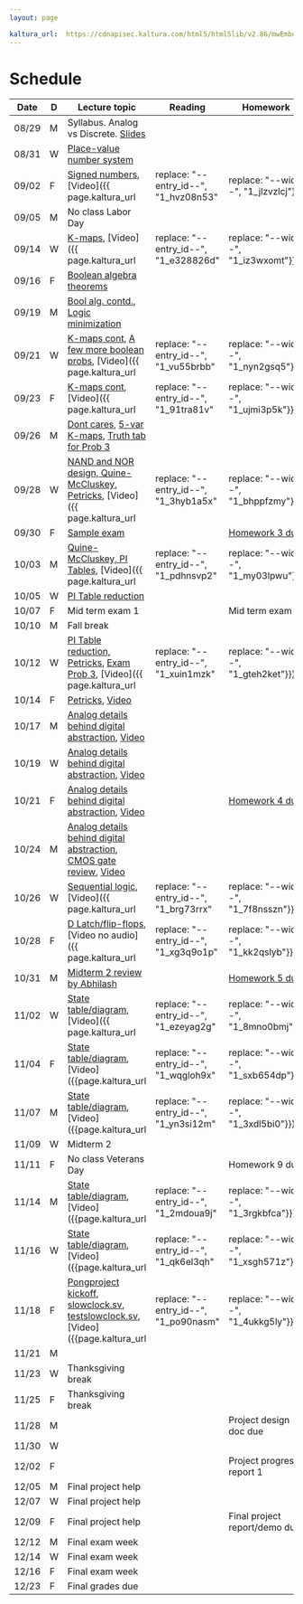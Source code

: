 ```yaml
---
layout: page

kaltura_url:  https://cdnapisec.kaltura.com/html5/html5lib/v2.86/mwEmbedFrame.php/p/2189801/uiconf_id/38220381/entry_id/--entry_id--?entry_id=--entry_id--&wid=--wid--
---
```

# Schedule

| Date  | D | Lecture topic                                                                                                                                                                                                                                                                                                                                                                           | Reading                               | Homework                                                   | Labs                                                                                                                                                                                                     |                                                            |                                                                            |
|-------|---|-----------------------------------------------------------------------------------------------------------------------------------------------------------------------------------------------------------------------------------------------------------------------------------------------------------------------------------------------------------------------------------------|---------------------------------------|------------------------------------------------------------|----------------------------------------------------------------------------------------------------------------------------------------------------------------------------------------------------------|------------------------------------------------------------|----------------------------------------------------------------------------|
| 08/29 | M | Syllabus. Analog vs Discrete. [Slides]({{site.baseurl}}/slides/2022-08-29-what-to-expect-from-the-course.html)                                                                                                                                                                                                                                                                          |                                       |                                                            | [Quartus setup](https://docs.google.com/document/d/e/2PACX-1vTu9Mh_yVPw8p98s87sdUuNZQvzQCiLp-JOeA5CztaqIbeVBMHjXZH2mJHuGnQB2h2CYx6927aY_QHf/pub)                                                         |                                                            |                                                                            |
| 08/31 | W | [Place-value number system]({{site.baseurl}}/slides/2022-08-31-place-value-number-system_files/0831-notes.pdf.pdf)                                                                                                                                                                                                                                                                      |                                       |                                                            |                                                                                                                                                                                                          |                                                            |                                                                            |
| 09/02 | F | [Signed numbers]({{site.baseurl}}/slides/2022-08-31-place-value-number-system_files/0902-notes.pdf.pdf), [Video]({{ page.kaltura_url                                                                                                                                                                                                                                                    | replace: "--entry_id--", "1_hvz08n53" | replace: "--wid--", "1_jlzvzlcj"}})                        |                                                                                                                                                                                                          |                                                            |                                                                            |
| 09/05 | M | No class Labor Day                                                                                                                                                                                                                                                                                                                                                                      |                                       |                                                            |                                                                                                                                                                                                          |                                                            |                                                                            |
| 09/14 | W | [K-maps]({{site.baseurl}}/slides/0907-boolean-algebra_files/0914-notes.pdf.pdf), [Video]({{ page.kaltura_url                                                                                                                                                                                                                                                                            | replace: "--entry_id--", "1_e328826d" | replace: "--wid--", "1_iz3wxomt"}})                        |                                                                                                                                                                                                          |                                                            |                                                                            |
| 09/16 | F | [Boolean algebra theorems]({{site.baseurl}}/slides/0907-boolean-algebra_files/0916-notes.pdf.pdf)                                                                                                                                                                                                                                                                                       |                                       |                                                            |                                                                                                                                                                                                          |                                                            |                                                                            |
| 09/19 | M | [Bool alg. contd.]({{site.baseurl}}/slides/0907-boolean-algebra_files/0919-notes.pdf.pdf), [Logic minimization]({{site.baseurl}}/slides/0916-K-maps/0919-notes.pdf.pdf)                                                                                                                                                                                                                 |                                       |                                                            | [Verilog Modules]({{site.baseurl}}/lab_pdfs/ECE275_Lab3_Verilog_Modules.pdf)                                                                                                                             |                                                            |                                                                            |
| 09/21 | W | [K-maps cont]({{site.baseurl}}/slides/0916-K-maps/0921-notes.pdf.pdf), [A few more boolean probs]({{site.baseurl}}/slides/0916-K-maps/0921-notes.pdf), [Video]({{ page.kaltura_url                                                                                                                                                                                                      | replace: "--entry_id--", "1_vu55brbb" | replace: "--wid--", "1_nyn2gsq5"}})                        |                                                                                                                                                                                                          |                                                            |                                                                            |
| 09/23 | F | [K-maps cont]({{site.baseurl}}/slides/0916-K-maps/0923-notes.pdf.pdf), [Video]({{ page.kaltura_url                                                                                                                                                                                                                                                                                      | replace: "--entry_id--", "1_91tra81v" | replace: "--wid--", "1_ujmi3p5k"}})                        |                                                                                                                                                                                                          | [Homework 2 due]({{site.baseurl}}/homeworks/hw1.5/hw2.pdf) |                                                                            |
| 09/26 | M | [Dont cares]({{site.baseurl}}/slides/0916-K-maps/0926-notes-1.pdf.pdf), [5-var K-maps]({{site.baseurl}}/slides/0916-K-maps/0926-notes-2.pdf.pdf), [Truth tab for Prob 3]({{site.baseurl}}/slides/0916-K-maps/0926-notes-3.pdf)                                                                                                                                                          |                                       |                                                            |                                                                                                                                                                                                          |                                                            |                                                                            |
| 09/28 | W | [NAND and NOR design, Quine-McCluskey, Petricks]({{site.baseurl}}/slides/0928-quine-mccluskey/0928-quine-mccluskey.pdf.pdf), [Video]({{ page.kaltura_url                                                                                                                                                                                                                                | replace: "--entry_id--", "1_3hyb1a5x" | replace: "--wid--", "1_bhppfzmy"}})                        | [Steven Nowick Handout](http://www1.cs.columbia.edu/~cs6861/handouts/quine-mccluskey-handout.pdf), [Chapter 6, Roth's book](https://archive.org/details/fundamentalsoflo0000roth_v5h8/page/172/mode/2up) |                                                            |                                                                            |
| 09/30 | F | [Sample exam]({{site.baseurl}}/slides/0930-review/0930-sample-exam.pdf)                                                                                                                                                                                                                                                                                                                 |                                       | [Homework 3 due]({{site.baseurl}}/homeworks/hw2/hw3.pdf)   |                                                                                                                                                                                                          |                                                            |                                                                            |
| 10/03 | M | [Quine-McCluskey, PI Tables]({{site.baseurl}}/slides/0928-quine-mccluskey/1003-quine-mccluskey.pdf.pdf), [Video]({{ page.kaltura_url                                                                                                                                                                                                                                                    | replace: "--entry_id--", "1_pdhnsvp2" | replace: "--wid--", "1_my03lpwu"}})                        |                                                                                                                                                                                                          |                                                            | [Verilog modules: Ripple adder]({{site.baseurl}}/lab_pdfs/ECE275_Lab4.pdf) |
| 10/05 | W | [PI Table reduction]({{site.baseurl}}/slides/0928-quine-mccluskey/1005-quine-mccluskey.pdf.pdf)                                                                                                                                                                                                                                                                                         |                                       |                                                            |                                                                                                                                                                                                          |                                                            |                                                                            |
| 10/07 | F | Mid term exam 1                                                                                                                                                                                                                                                                                                                                                                         |                                       | Mid term exam                                              |                                                                                                                                                                                                          |                                                            |                                                                            |
| 10/10 | M | Fall break                                                                                                                                                                                                                                                                                                                                                                              |                                       |                                                            |                                                                                                                                                                                                          |                                                            |                                                                            |
| 10/12 | W | [PI Table reduction, Petricks]({{site.baseurl}}/slides/0928-quine-mccluskey/1012-quine-mccluskey.pdf.pdf), [Exam Prob 3]({{site.baseurl}}/slides/0930-review/20221007-midterm.pdf.pdf), [Video]({{ page.kaltura_url                                                                                                                                                                     | replace: "--entry_id--", "1_xuin1mzk" | replace: "--wid--", "1_gteh2ket"}})                        |                                                                                                                                                                                                          |                                                            |                                                                            |
| 10/14 | F | [Petricks]({{site.baseurl}}/slides/0928-quine-mccluskey/1014-quine-mccluskey.pdf.pdf), [Video](https://cdnapisec.kaltura.com/html5/html5lib/v2.86/mwEmbedFrame.php/p/2189801/uiconf_id/38220381/entry_id/1_n92fjjkz?entry_id=1_n92fjjkz&wid=1_c8salayc)                                                                                                                                 |                                       |                                                            |                                                                                                                                                                                                          |                                                            |                                                                            |
| 10/17 | M | [Analog details behind digital abstraction]({{site.baseurl}}/slides/1014-analog-details/1017-analog-details.pdf.pdf), [Video](https://cdnapisec.kaltura.com/html5/html5lib/v2.86/mwEmbedFrame.php/p/2189801/uiconf_id/38220381/entry_id/1_xiiknnu3?entry_id=1_xiiknnu3&wid=1_papdv2fa)                                                                                                  |                                       |                                                            | []                                                                                                                                                                                                       |                                                            |                                                                            |
| 10/19 | W | [Analog details behind digital abstraction]({{site.baseurl}}/slides/1014-analog-details/1019-analog-details.pdf.pdf), [Video](https://cdnapisec.kaltura.com/html5/html5lib/v2.86/mwEmbedFrame.php/p/2189801/uiconf_id/38220381/entry_id/1_xiiknnu3?entry_id=1_xiiknnu3&wid=1_papdv2fa)                                                                                                  |                                       |                                                            |                                                                                                                                                                                                          |                                                            |                                                                            |
| 10/21 | F | [Analog details behind digital abstraction]({{site.baseurl}}/slides/1014-analog-details/1021-analog-details.pdf.pdf), [Video](https://cdnapisec.kaltura.com/html5/html5lib/v2.86/mwEmbedFrame.php/p/2189801/uiconf_id/38220381/entry_id/1_m5n1ktbg?entry_id=1_m5n1ktbg&wid=1_5yom0np3)                                                                                                  |                                       | [Homework 4 due]({{site.baseurl}}/homeworks/hw3/hw4.pdf)   |                                                                                                                                                                                                          |                                                            |                                                                            |
| 10/24 | M | [Analog details behind digital abstraction]({{site.baseurl}}/slides/1014-analog-details/1024-analog-details.pdf.pdf), [CMOS gate review]({{site.baseurl}}/slides/1024-cmos-gate-review/1024-cmos-gate-review.pdf.pdf), [Video](https://cdnapisec.kaltura.com/html5/html5lib/v2.86/mwEmbedFrame.php/p/2189801/uiconf_id/38220381/entry_id/1_piok3gwl?entry_id=1_piok3gwl&wid=1_r4wnw4cv) |                                       |                                                            | Procedural VLG                                                                                                                                                                                           |                                                            |                                                                            |
| 10/26 | W | [Sequential logic]({{site.baseurl}}/slides/1026-sequential-logic/1026-sequential-logic.pdf.pdf), [Video]({{ page.kaltura_url                                                                                                                                                                                                                                                            | replace: "--entry_id--", "1_brg73rrx" | replace: "--wid--", "1_7f8nsszn"}})                        |                                                                                                                                                                                                          |                                                            |                                                                            |
| 10/28 | F | [D Latch/flip-flops]({{site.baseurl}}/slides/1026-sequential-logic/1028-sequential-logic.pdf.pdf), [Video no audio]({{ page.kaltura_url                                                                                                                                                                                                                                                 | replace: "--entry_id--", "1_xg3q9o1p" | replace: "--wid--", "1_kk2qslyb"}})                        |                                                                                                                                                                                                          |                                                            |                                                                            |
| 10/31 | M | [Midterm 2 review by Abhilash]({{site.baseurl}}/slides/1031-review/1031-practice-probs.pdf)                                                                                                                                                                                                                                                                                             |                                       | [Homework 5 due]({{site.baseurl}}/homeworks/hw3.5/hw5.pdf) |                                                                                                                                                                                                          |                                                            |                                                                            |
| 11/02 | W | [State table/diagram]({{site.baseurl}}/slides/1026-sequential-logic/1102-sequential-logic.pdf.pdf), [Video]({{ page.kaltura_url                                                                                                                                                                                                                                                         | replace: "--entry_id--", "1_ezeyag2g" | replace: "--wid--", "1_8mno0bmj"}})                        |                                                                                                                                                                                                          |                                                            |                                                                            |
| 11/04 | F | [State table/diagram]({{site.baseurl}}/slides/1026-sequential-logic/1104-sequential-logic.pdf.pdf), [Video]({{page.kaltura_url                                                                                                                                                                                                                                                          | replace: "--entry_id--", "1_wqgloh9x" | replace: "--wid--", "1_sxb654dp"}})                        |                                                                                                                                                                                                          |                                                            |                                                                            |
| 11/07 | M | [State table/diagram]({{site.baseurl}}/slides/1026-sequential-logic/1107-sequential-logic.pdf.pdf), [Video]({{page.kaltura_url | replace: "--entry_id--", "1_yn3si12m" | replace: "--wid--", "1_3xdl5bi0"}})                                                                                                                                                                                                                                                                                                                                                                                         |                                       | Homework 8 due                                             |                                                                                                                                                                                                          |                                                            |                                                                            |
| 11/09 | W | Midterm 2                                                                                                                                                                                                                                                                                                                                                                               |                                       |                                                            |                                                                                                                                                                                                          |                                                            |                                                                            |
| 11/11 | F | No class Veterans Day                                                                                                                                                                                                                                                                                                                                                                   |                                       | Homework 9 due                                             |                                                                                                                                                                                                          |                                                            |                                                                            |
| 11/14 | M |  [State table/diagram]({{site.baseurl}}/slides/1026-sequential-logic/1114-sequential-logic.pdf.pdf), [Video]({{page.kaltura_url | replace: "--entry_id--", "1_2mdoua9j" | replace: "--wid--", "1_3rgkbfca"}})                                                                                                                                                                                                                                                                                                                                                                                       | IEEE Verilog specification            |                                                            | HDL simulation                                                                                                                                                                                           |                                                            |                                                                            |
| 11/16 | W | [State table/diagram]({{site.baseurl}}/slides/1026-sequential-logic/1116-sequential-logic.pdf.pdf), [Video]({{page.kaltura_url | replace: "--entry_id--", "1_qk6el3qh" | replace: "--wid--", "1_xsgh571z"}})                                                                                                                                                                                                                                                                                                                                                                                       |                                       |                                                            |                                                                                                                                                                                                          |                                                            |                                                                            |
| 11/18 | F | [Pongproject kickoff]({{site.baseurl}}/lab_pdfs/pongproject-kickoff/kickoff.pdf), [slowclock.sv]({{site.baseurl}}/lab_pdfs/pongproject-kickoff/slowclock.sv), [testslowclock.sv]({{site.baseurl}}/lab_pdfs/pongproject-kickoff/testslowclock.sv), [Video]({{page.kaltura_url | replace: "--entry_id--", "1_po90nasm" | replace: "--wid--", "1_4ukkg5ly"}})                                                                                                                                                                                                                                                                                                                                                                                         |                                       |                                                            |                                                                                                                                                                                                          |                                                            |                                                                            |
| 11/21 | M |                                                                                                                                                                                                                                                                                                                                                                                         |                                       |                                                            |                                                                                                                                                                                                          |                                                            |                                                                            |
| 11/23 | W | Thanksgiving break                                                                                                                                                                                                                                                                                                                                                                      |                                       |                                                            |                                                                                                                                                                                                          |                                                            |                                                                            |
| 11/25 | F | Thanksgiving break                                                                                                                                                                                                                                                                                                                                                                      |                                       |                                                            |                                                                                                                                                                                                          |                                                            |                                                                            |
| 11/28 | M |                                                                                                                                                                                                                                                                                                                                                                                         |                                       | Project design doc due                                     |                                                                                                                                                                                                          |                                                            |                                                                            |
| 11/30 | W |                                                                                                                                                                                                                                                                                                                                                                                         |                                       |                                                            |                                                                                                                                                                                                          |                                                            |                                                                            |
| 12/02 | F |                                                                                                                                                                                                                                                                                                                                                                                         |                                       | Project progress report 1                                  |                                                                                                                                                                                                          |                                                            |                                                                            |
| 12/05 | M | Final project help                                                                                                                                                                                                                                                                                                                                                                      |                                       |                                                            |                                                                                                                                                                                                          |                                                            |                                                                            |
| 12/07 | W | Final project help                                                                                                                                                                                                                                                                                                                                                                      |                                       |                                                            |                                                                                                                                                                                                          |                                                            |                                                                            |
| 12/09 | F | Final project help                                                                                                                                                                                                                                                                                                                                                                      |                                       | Final project report/demo due                              |                                                                                                                                                                                                          |                                                            |                                                                            |
| 12/12 | M | Final exam week                                                                                                                                                                                                                                                                                                                                                                         |                                       |                                                            |                                                                                                                                                                                                          |                                                            |                                                                            |
| 12/14 | W | Final exam week                                                                                                                                                                                                                                                                                                                                                                         |                                       |                                                            |                                                                                                                                                                                                          |                                                            |                                                                            |
| 12/16 | F | Final exam week                                                                                                                                                                                                                                                                                                                                                                         |                                       |                                                            |                                                                                                                                                                                                          |                                                            |                                                                            |
| 12/23 | F | Final grades due                                                                                                                                                                                                                                                                                                                                                                        |                                       |                                                            |                                                                                                                                                                                                          |                                                            |                                                                            |
